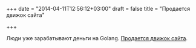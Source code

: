 +++
date = "2014-04-11T12:56:12+03:00"
draft = false
title = "Продается движок сайта"

+++

<p>Люди уже зарабатывают деньги на Golang. <a href="https://groups.google.com/forum/#!topic/golang-ru/EJ1tR04PAKk/discussion">Продается движок сайта</a>.</p>

